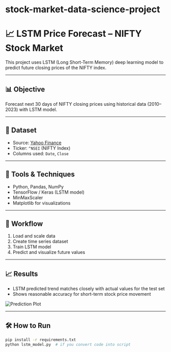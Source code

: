 # stock-market-data-science-project
# 📈 LSTM Price Forecast – NIFTY Stock Market

This project uses LSTM (Long Short-Term Memory) deep learning model to predict future closing prices of the NIFTY index.

---

## 📊 Objective

Forecast next 30 days of NIFTY closing prices using historical data (2010–2023) with LSTM model.

---

## 📁 Dataset

- Source: [Yahoo Finance](https://finance.yahoo.com/)
- Ticker: `^NSEI` (NIFTY Index)
- Columns used: `Date`, `Close`

---

## 🧠 Tools & Techniques

- Python, Pandas, NumPy
- TensorFlow / Keras (LSTM model)
- MinMaxScaler
- Matplotlib for visualizations

---

## 🔄 Workflow

1. Load and scale data
2. Create time series dataset
3. Train LSTM model
4. Predict and visualize future values

---

## 📈 Results

- LSTM predicted trend matches closely with actual values for the test set
- Shows reasonable accuracy for short-term stock price movement

![Prediction Plot](results/lstm_prediction.png)

---

## 🛠️ How to Run

```bash
pip install -r requirements.txt
python lstm_model.py  # if you convert code into script
